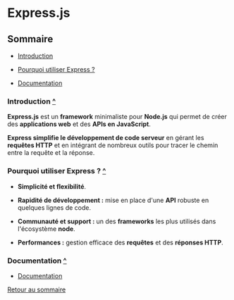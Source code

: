 # Express.js

## Sommaire

- [Introduction](#introduction)

- [Pourquoi utiliser Express ?](#pourquoi-utiliser-express)

- [Documentation](#documentation)

### Introduction [^](#sommaire)

**Express.js** est un **framework** minimaliste pour **Node.js** qui permet de créer des **applications web** et des **APIs en JavaScript**.

**Express simplifie le développement de code serveur** en gérant les **requêtes HTTP** et en intégrant de nombreux outils pour tracer le chemin entre la requête et la réponse.

### Pourquoi utiliser Express ? [^](#sommaire)

- **Simplicité et flexibilité**.


- **Rapidité de développement :** mise en place d'une **API** robuste en quelques lignes de code.

- **Communauté et support :** un des **frameworks** les plus utilisés dans l'écosystème **node**.

- **Performances :** gestion efficace des **requêtes** et des **réponses HTTP**.

### Documentation [^](#sommaire)

- [Documentation](https://expressjs.com/)

[Retour au sommaire](#sommaire)